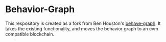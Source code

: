 # Behavior-Graph

This respository is created as a fork from Ben Houston's [behave-graph](https://github.com/bhouston/behave-graph).  It takes the existing functionality, and moves the behavior graph to an evm compatible blockchain.


